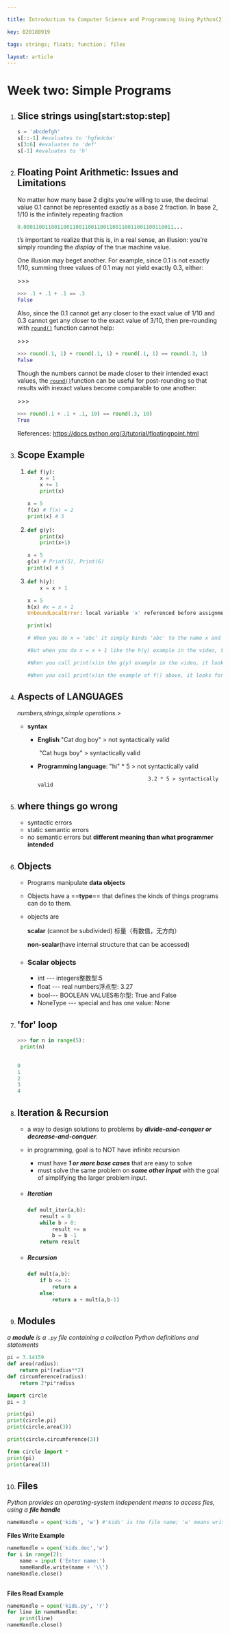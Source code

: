 ```yaml
---

title: Introduction to Computer Science and Programming Using Python(2)

key: B20180919

tags: strings; floats; function； files

layout: article
---
```


# Week two: Simple Programs

<!--more-->

1. ## Slice strings using[start:stop:step]

   ```python
   s = 'abcdefgh'
   s[::-1] #evaluates to 'hgfedcba'
   s[3:6] #evaluates to 'def'
   s[-1] #evaluates to 'h'
   ```

2. ## Floating Point Arithmetic: Issues and Limitations

   No matter how many base 2 digits you’re willing to use, the decimal value 0.1 cannot be represented exactly as a base 2 fraction. In base 2, 1/10 is the infinitely repeating fraction

   ```python
   0.0001100110011001100110011001100110011001100110011...
   ```

   t’s important to realize that this is, in a real sense, an illusion: you’re simply rounding the *display* of the true machine value.

   One illusion may beget another. For example, since 0.1 is not exactly 1/10, summing three values of 0.1 may not yield exactly 0.3, either:

   \>>>

   ```python
   >>> .1 + .1 + .1 == .3
   False
   ```

   Also, since the 0.1 cannot get any closer to the exact value of 1/10 and 0.3 cannot get any closer to the exact value of 3/10, then pre-rounding with [`round()`](https://docs.python.org/3/library/functions.html#round) function cannot help:

   \>>>

   ```python
   >>> round(.1, 1) + round(.1, 1) + round(.1, 1) == round(.3, 1)
   False
   ```

   Though the numbers cannot be made closer to their intended exact values, the [`round()`](https://docs.python.org/3/library/functions.html#round)function can be useful for post-rounding so that results with inexact values become comparable to one another:

   \>>>

   ```python
   >>> round(.1 + .1 + .1, 10) == round(.3, 10)
   True
   ```

   References: https://docs.python.org/3/tutorial/floatingpoint.html

3. ## Scope Example

   1. ```python
      def f(y):
          x = 1
          x += 1
          print(x)
      
      x = 5
      f(x) # f(x) = 2
      print(x) # 5
      
      ```

   2. ```python
      def g(y):
          print(x)
          print(x+1)
      
      x = 5
      g(x) # Print(5), Print(6)
      print(x) # 5
      
      ```

   3. ```python
      def h(y):
          x = x + 1
      
      x = 5
      h(x) #x = x + 1
      UnboundLocalError: local variable 'x' referenced before assignment
      
      print(x)
      
      # When you do x = 'abc' it simply binds 'abc' to the name x and treat x as a local variable within the local scope, no looking up needed.
      
      #But when you do x = x + 1 like the h(y) example in the video, the right hand side is evaluated first, it starts looking for x in the current scope, and it finds a binding of x in the current scope which is x = x + 1, so x is a local variable that is referenced before it is bound, hence the error.
      
      #When you call print(x)in the g(y) example in the video, it looks for x in the current scope, nothing is found, so it looks to x from the global scope and prints it. No rule is violated.
      
      #When you call print(x)in the example of f() above, it looks for x in the current scope, it actually finds the binding x = 'abc', so x is a local variable that is referenced before it is bound, hence the error.
      ```

4. ## Aspects of LANGUAGES

   <em>numbers,strings,simple operations.</em>>

   - **syntax**

     - **English**:"Cat dog boy" > not syntactically valid

       ​               "Cat hugs boy" > syntactically valid

     - **Programming language**: "hi" * 5 > not syntactically valid

        		                               3.2 * 5 > syntactically valid

5. ## where things go wrong

   - syntactic errors
   - static semantic errors
   - no semantic errors but **different meaning than what programmer intended**

6. ## Objects

   - Programs manipulate **data objects**

   - Objects have a ==**type**== that defines the kinds of things programs can do to them.

   - objects are

     **scalar** (cannot be subdivided) 标量（有数值，无方向）

     **non-scalar**(have internal structure that can be accessed)

   - ### Scalar objects

     - int --- integers整数型:5
     - float --- real numbers浮点型: 3.27
     - bool--- BOOLEAN VALUES布尔型: True and False
     - NoneType --- special and has one value: None

7. ## 'for' loop

   ```python
   >>> for n in range(5):
   	print(n)
   
   	
   0
   1
   2
   3
   4  
   ```

8. ## **Iteration & Recursion**

   - a way to design solutions to problems by <em>**divide-and-conquer or decrease-and-conquer**.</em>

   - in programming, goal is to NOT have infinite recursion

     - must have <em>**1 or more base cases**</em> that are easy to solve
     - must solve the same problem on <em>**some other input**</em> with the goal of simplifying the larger problem input.

   - ##### Iteration

     ```python
     def mult_iter(a,b):
         result = 0
         while b > 0:
             result += a
             b = b -1
         return result
     ```

   - ##### Recursion

     ```python
     def mult(a,b):
         if b <= 1:
             return a
         else:
             return a + mult(a,b-1)
     ```

9. ## Modules

<em>a **module** is a `.py` file containing a collection Python definitions and statements</em>

```python
pi = 3.14159
def area(radius):
    return pi*(radius**2)
def circumference(radius):
    return 2*pi*radius
```

```python
import circle
pi = 3

print(pi)
print(circle.pi)
print(circle.area(3))

print(circle.circumference(3))
```

```python
from circle import *
print(pi)
print(area(3))
```

10. ## Files

<em>Python provides an operating-system independent means to access fies, using a **file handle**</em>

```python
nameHandle = open('kids', 'w') #'kids' is the file name; 'w' means writing.
```

**Files Write Example**

```python
nameHandle = open('kids.doc','w')
for i in range(2):
    name = input ('Enter name:')
    nameHandle.write(name + '\\')
nameHandle.close()
                     
```

**Files Read Example**

```python
nameHandle = open('kids.py', 'r')
for line in nameHandle:
    print(line)
nameHandle.close()
```

